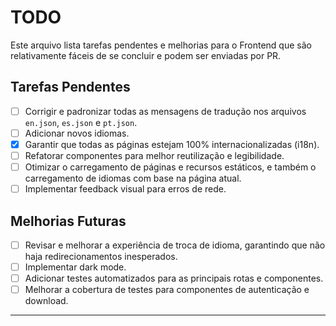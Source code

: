 # TODO

Este arquivo lista tarefas pendentes e melhorias para o Frontend que são relativamente fáceis de se concluir e podem ser enviadas por PR.

## Tarefas Pendentes

- [ ] Corrigir e padronizar todas as mensagens de tradução nos arquivos `en.json`, `es.json` e `pt.json`.
- [ ] Adicionar novos idiomas.
- [x] Garantir que todas as páginas estejam 100% internacionalizadas (i18n).
- [ ] Refatorar componentes para melhor reutilização e legibilidade.
- [ ] Otimizar o carregamento de páginas e recursos estáticos, e também o carregamento de idiomas com base na página atual.
- [ ] Implementar feedback visual para erros de rede.

## Melhorias Futuras

- [ ] Revisar e melhorar a experiência de troca de idioma, garantindo que não haja redirecionamentos inesperados.
- [ ] Implementar dark mode.
- [ ] Adicionar testes automatizados para as principais rotas e componentes.
- [ ] Melhorar a cobertura de testes para componentes de autenticação e download.

---
